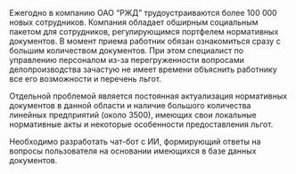 Ежегодно в компанию ОАО “РЖД” трудоустраиваются более 100 000 новых сотрудников. Компания обладает обширным социальным пакетом для сотрудников, регулирующимся портфелем нормативных документов. В момент приема работник обязан ознакомиться сразу с большим количеством документов. При этом специалист по управлению персоналом из-за перегруженности вопросами делопроизводства зачастую не имеет времени объяснить работнику все его возможности и перечень льгот.

Отдельной проблемой является постоянная актуализация нормативных документов в данной области и наличие большого количества линейных предприятий (около 3500), имеющих свои локальные нормативные акты и некоторые особенности предоставления льгот.

Необходимо разработать чат-бот с ИИ, формирующий ответы на вопросы пользователя на основании имеющихся в базе данных документов.
